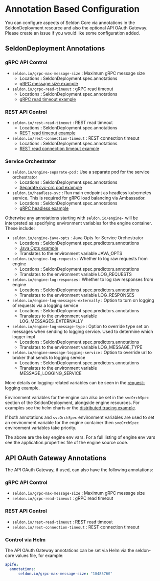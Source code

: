 # Annotation Based Configuration

You can configure aspects of Seldon Core via annotations in the SeldonDeployment resource and also the optional API OAuth Gateway. Please create an issue if you would like some configuration added.

## SeldonDeployment Annotations

### gRPC API Control

 * ```seldon.io/grpc-max-message-size``` : Maximum gRPC message size
   * Locations : SeldonDeployment.spec.annotations
   * [gRPC message size example](model_rest_grpc_settings.md)
 * ```seldon.io/grpc-read-timeout``` : gRPC read timeout
   * Locations : SeldonDeployment.spec.annotations
   * [gRPC read timeout example](model_rest_grpc_settings.md)


### REST API Control

 * ```seldon.io/rest-read-timeout``` : REST read timeout
   * Locations : SeldonDeployment.spec.annotations
   * [REST read timeout example](model_rest_grpc_settings.md)
 * ```seldon.io/rest-connection-timeout``` : REST connection timeout
   * Locations : SeldonDeployment.spec.annotations
   * [REST read connection timeout example](model_rest_grpc_settings.md)

### Service Orchestrator

  * ```seldon.io/engine-separate-pod``` : Use a separate pod for the service orchestrator
    * Locations : SeldonDeployment.spec.annotations
    * [Separate svc-orc pod example](model_svcorch_sep.md)
  * ```seldon.io/headless-svc``` : Run main endpoint as headless kubernetes service. This is required for gRPC load balancing via Ambassador.
    * Locations : SeldonDeployment.spec.annotations
    * [gRPC headless example](grpc_load_balancing_ambassador.md)

Otherwise any annotations starting with `seldon.io/engine-` will be interpreted as specifying environment variables for the engine container. These include:

  * ```seldon.io/engine-java-opts``` : Java Opts for Service Orchestrator
    * Locations : SeldonDeployment.spec.predictors.annotations
    * [Java Opts example](model_engine_java_opts.md)
    * Translates to the environment variable JAVA_OPTS
  * ```seldon.io/engine-log-requests``` : Whether to log raw requests from engine
    * Locations : SeldonDeployment.spec.predictors.annotations
    * Translates to the environment variable LOG_REQUESTS
  * ```seldon.io/engine-log-responses``` : Whether to log raw responses from engine
    * Locations : SeldonDeployment.spec.predictors.annotations
    * Translates to the environment variable LOG_RESPONSES
  * ```seldon.io/engine-log-messages-externally``` : Option to turn on logging of requests via a logging service
    * Locations : SeldonDeployment.spec.predictors.annotations
    * Translates to the environment variable LOG_MESSAGES_EXTERNALLY
  * ```seldon.io/engine-log-message-type``` : Option to override type set on messages when sending to logging service. Used to determine which logger impl
    * Locations : SeldonDeployment.spec.predictors.annotations
    * Translates to the environment variable LOG_MESSAGE_TYPE
  * ```seldon.io/engine-message-logging-service``` : Option to override url to broker that sends to logging service
    * Locations : SeldonDeployment.spec.predictors.annotations
    * Translates to the environment variable MESSAGE_LOGGING_SERVICE

More details on logging-related variables can be seen in the [request-logging example](https://github.com/SeldonIO/seldon-core/tree/master/examples/centralised-logging/README.md).

Environment variables for the engine can also be set in the `svcOrchSpec` section of the SeldonDeployment, alongside engine resources. For examples see the helm charts or the [distributed tracing example](./distributed-tracing.md).

If both annotations and `svcOrchSpec` environment variables are used to set an environment variable for the engine container then `svcOrchSpec` environment variables take priority.

The above are the key engine env vars. For a full listing of engine env vars see the application.properties file of the engine source code.

## API OAuth Gateway Annotations
The API OAuth Gateway, if used, can also have the following annotations:

### gRPC API Control

 * ```seldon.io/grpc-max-message-size``` : Maximum gRPC message size
 * ```seldon.io/grpc-read-timeout``` : gRPC read timeout


### REST API Control

 * ```seldon.io/rest-read-timeout``` : REST read timeout
 * ```seldon.io/rest-connection-timeout``` : REST connection timeout


### Control via Helm
The API OAuth Gateway annotations can be set via Helm via the seldon-core values file, for example:

```yaml
apife:
  annotations:
      seldon.io/grpc-max-message-size: "10485760"
```
